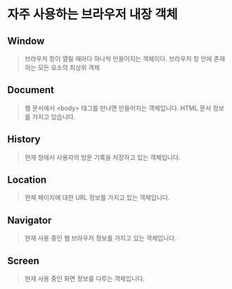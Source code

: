 # 자주 사용하는 브라우저 내장 객체

## Window

> 브라우저 창이 열릴 때마다 하나씩 만들어지는 객체이다. 브라우저 창 안에 존재하는 모든 요소의 최상위 객체

## Document

> 웹 문서에서 \<body> 태그를 만나면 만들어지는 객체입니다. HTML 문서 정보를 가지고 있습니다.

## History

> 현재 창에서 사용자의 방문 기록을 저장하고 있는 객체입니다.

## Location

> 현재 페이지에 대한 URL 정보를 가지고 있는 객체입니다.

## Navigator

> 현재 사용 중인 웹 브라우저 정보를 가지고 있는 객체입니다.

## Screen 

> 현재 사용 중인 화면 정보를 다루는 객체입니다.